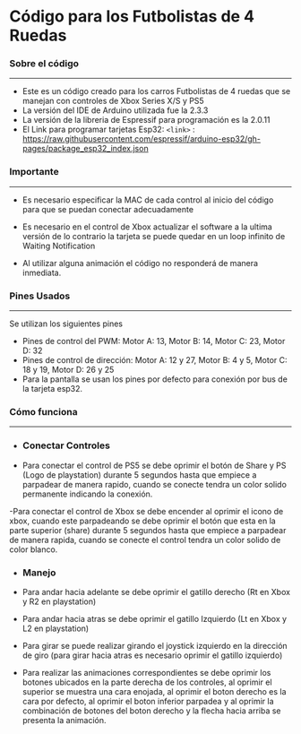 # Código para los Futbolistas de 4 Ruedas
### Sobre el código
----------------------------------

- Este es un código creado para los carros Futbolistas de 4 ruedas que se manejan con controles de Xbox Series X/S y PS5 
- La versión del IDE de Arduino utilizada fue la 2.3.3
- La versión de la libreria de Espressif para programación es la 2.0.11
- El Link para programar tarjetas Esp32:
`<link>` : https://raw.githubusercontent.com/espressif/arduino-esp32/gh-pages/package_esp32_index.json


### Importante
----------------------------------

* Es necesario especificar la MAC de cada control al inicio del código para que se puedan conectar adecuadamente

* Es necesario en el control de Xbox actualizar el software a la ultima versión de lo contrario la tarjeta se puede quedar en un loop infinito de Waiting Notification

* Al utilizar alguna animación el código no responderá de manera inmediata. 

### Pines Usados
----------------------------------

Se utilizan los siguientes pines

* Pines de control del PWM: Motor A: 13, Motor B: 14, Motor C: 23, Motor D: 32
* Pines de control de dirección: Motor A: 12 y 27, Motor B: 4 y 5, Motor C: 18 y 19, Motor D: 26 y 25
* Para la pantalla se usan los pines por defecto para conexión por bus de la tarjeta esp32.

### Cómo funciona
----------------------------------

* ### Conectar Controles

- Para conectar el control de PS5 se debe oprimir el botón de Share y PS (Logo de playstation) durante 5 segundos hasta que empiece a parpadear de manera rapido, cuando se conecte tendra un color solido permanente indicando la conexión.

-Para conectar el control de Xbox se debe encender al oprimir el icono de xbox, cuando este parpadeando se debe oprimir el botón que esta en la parte superior (share) durante 5 segundos hasta que empiece a parpadear de manera rapida, cuando se conecte el control tendra un color solido de color blanco.

* ### Manejo

- Para andar hacia adelante se debe oprimir el gatillo derecho (Rt en Xbox y R2 en playstation)

- Para andar hacia atras se debe oprimir el gatillo Izquierdo (Lt en Xbox y L2 en playstation)

- Para girar se puede realizar girando el joystick izquierdo en la dirección de giro (para girar hacia atras es necesario oprimir el gatillo izquierdo)

- Para realizar las animaciones correspondientes se debe oprimir los botones ubicados en la parte derecha de los controles, al oprimir el superior se muestra una cara enojada, al oprimir el boton derecho es la cara por defecto, al oprimir el boton inferior parpadea y al oprimir la combinación de botones del boton derecho y la flecha hacia arriba se presenta la animación.